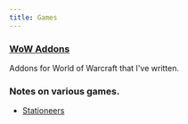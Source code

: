 ```yaml
---
title: Games
---
```


### [WoW Addons](wow)

Addons for World of Warcraft that I've written.

### Notes on various games.

- [Stationeers](stationeers)
<!--- [Tarkov](tarkov)-->

